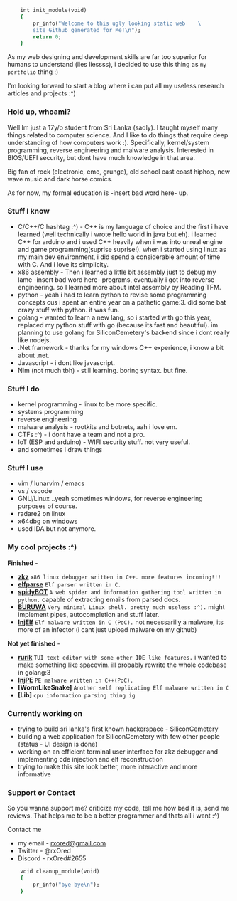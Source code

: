 ```ruby
    int init_module(void)
    {
        pr_info("Welcome to this ugly looking static web    \ 
        site Github generated for Me!\n");
        return 0;
    }
``` 

As my web designing and development skills are far too superior for humans to understand (lies liessss), i decided to use this thing as `my portfolio` thing :)

I'm looking forward to start a blog where i can put all my useless research articles and projects :^)

### Hold up, whoami?

Well Im just a 17y/o student from Sri Lanka (sadly). I taught myself many things related to computer science. And I like to do things that require deep understanding of how computers work :). Specifically, kernel/system programming, reverse engineering and malware analysis. Interested in BIOS/UEFI security, but dont have much knowledge in that area. 

Big fan of rock (electronic, emo, grunge), old school east coast hiphop, new wave music and dark horse comics. 

As for now, my formal education is -insert bad word here- up.

### Stuff I know

- C/C++/C hashtag :^) - C++ is my language of choice and the first i have learned (well technically i wrote hello world in java but eh). i learned C++ for arduino and i used C++ heavily when i was into unreal engine and game programming(suprise suprise!). when i started using linux as my main dev environment, i did spend a considerable amount of time with C. And i love its simplicity. 
- x86 assembly - Then i learned a little bit assembly just to debug my lame -insert bad word here- programs, eventually i got into reverse engineering. so I learned more about intel assembly by Reading TFM.
- python - yeah i had to learn python to revise some programming concepts cus i spent an entire year on a pathetic game:3. did some bat<insert bad word here> crazy stuff with python. it was fun.
- golang - wanted to learn a new lang, so i started with go this year, replaced my python stuff with go (because its fast and beautiful). im planning to use golang for SiliconCemetery's backend since i dont really like nodejs. 
- .Net framework - thanks for my windows C++ experience, i know a bit about .net.
- Javascript - i dont like javascript.
- Nim (not much tbh) - still learning. boring syntax. but fine.

### Stuff I do

- kernel programming - linux to be more specific.
- systems programming
- reverse engineering
- malware analysis - rootkits and botnets, aah i love em.
- CTFs :^) - i dont have a team and not a pro. 
- IoT (ESP and arduino) - WIFI security stuff. not very useful.
- and sometimes I draw things

### Stuff I use

- vim / lunarvim / emacs
- vs / vscode
- GNU/Linux ..yeah sometimes windows, for reverse engineering purposes of course.
- radare2 on linux
- x64dbg on windows
- used IDA but not anymore.

### My cool projects :^)

**Finished** - 
- **[zkz](https://github.com/rxOred/zkz.git)** `x86 linux debugger written in C++. more features incoming!!!`
- **[elfparse](https://github.com/rxOred/elfparse.git)** `Elf parser written in C.`
- **[spidyBOT](https://github.com/rxOred/spidyBOT.git)** `A web spider and information gathering tool written in python.` capable of extracting emails from parsed docs.
- **[BURUWA](https://github.com/rxOred/BURUWA.git)** `Very minimal Linux shell. pretty much useless :^).` might implement pipes, autocompletion and stuff later.
- **[InjElf](https://github.com/rxOred/InjElf.git)** `Elf malware written in C (PoC).` not necessarilly a malware, its more of an infector (i cant just upload malware on my github)
    
**Not yet finished** -
- **[rurik](https://github.com/rxOred/rurik.git)** `TUI text editor with some other IDE like features.` i wanted to make something like spacevim. ill probably rewrite the whole codebase in golang:3
- **[InjPE](https://github.com/rxOred/InjPE.git)** `PE malware written in C++(PoC).`
- **[WormLikeSnake]** `Another self replicating Elf malware written in C`
- **[Lib]** `cpu information parsing thing ig`

### Currently working on

- trying to build sri lanka's first known hackerspace - SiliconCemetery
- building a web application for SiliconCemetery with few other people (status - UI design is done)
- working on an efficient terminal user interface for zkz debugger and implementing cde injection and elf reconstruction
- trying to make this site look better, more interactive and more informative

### Support or Contact

So you wanna support me? criticize my code, tell me how bad it is, send me reviews. That helps me to be a better programmer and thats all i want :^)

Contact me
- my email - rxored@gmail.com
- Twitter - @rxOred
- Discord - rxOred#2655

```ruby
    void cleanup_module(void)
    {
        pr_info("bye bye\n");    
    }
```
